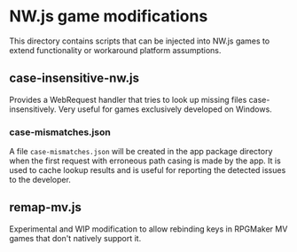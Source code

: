 NW.js game modifications
========================

This directory contains scripts that can be injected into NW.js games to extend functionality or workaround platform assumptions.

case-insensitive-nw.js
----------------------

Provides a WebRequest handler that tries to look up missing files case-insensitively. Very useful for games exclusively developed on Windows.

### case-mismatches.json

A file `case-mismatches.json` will be created in the app package directory when the first request with erroneous path casing is made by the app. It is used to cache lookup results and is useful for reporting the detected issues to the developer.

remap-mv.js
-----------

Experimental and WIP modification to allow rebinding keys in RPGMaker MV games that don't natively support it.
